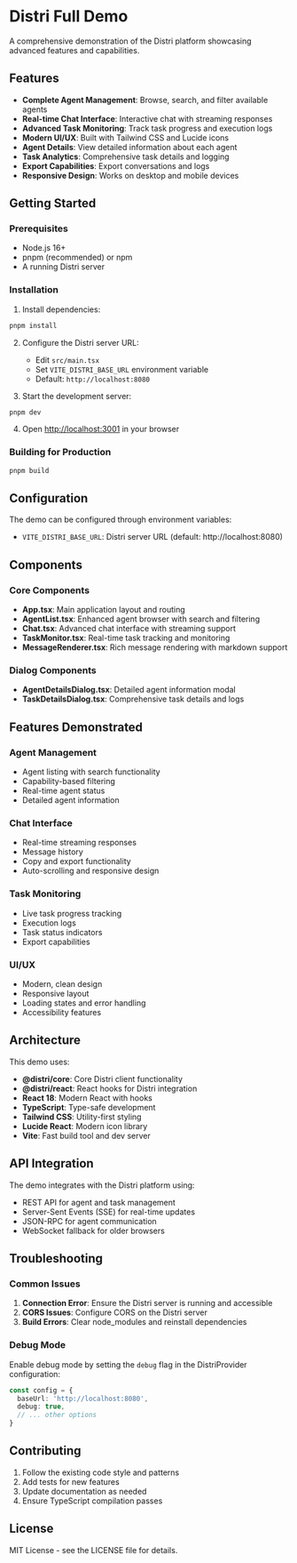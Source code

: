 # Distri Full Demo

A comprehensive demonstration of the Distri platform showcasing advanced features and capabilities.

## Features

- **Complete Agent Management**: Browse, search, and filter available agents
- **Real-time Chat Interface**: Interactive chat with streaming responses
- **Advanced Task Monitoring**: Track task progress and execution logs
- **Modern UI/UX**: Built with Tailwind CSS and Lucide icons
- **Agent Details**: View detailed information about each agent
- **Task Analytics**: Comprehensive task details and logging
- **Export Capabilities**: Export conversations and logs
- **Responsive Design**: Works on desktop and mobile devices

## Getting Started

### Prerequisites

- Node.js 16+ 
- pnpm (recommended) or npm
- A running Distri server

### Installation

1. Install dependencies:
```bash
pnpm install
```

2. Configure the Distri server URL:
   - Edit `src/main.tsx` 
   - Set `VITE_DISTRI_BASE_URL` environment variable
   - Default: `http://localhost:8080`

3. Start the development server:
```bash
pnpm dev
```

4. Open [http://localhost:3001](http://localhost:3001) in your browser

### Building for Production

```bash
pnpm build
```

## Configuration

The demo can be configured through environment variables:

- `VITE_DISTRI_BASE_URL`: Distri server URL (default: http://localhost:8080)

## Components

### Core Components

- **App.tsx**: Main application layout and routing
- **AgentList.tsx**: Enhanced agent browser with search and filtering
- **Chat.tsx**: Advanced chat interface with streaming support
- **TaskMonitor.tsx**: Real-time task tracking and monitoring
- **MessageRenderer.tsx**: Rich message rendering with markdown support

### Dialog Components

- **AgentDetailsDialog.tsx**: Detailed agent information modal
- **TaskDetailsDialog.tsx**: Comprehensive task details and logs

## Features Demonstrated

### Agent Management
- Agent listing with search functionality
- Capability-based filtering
- Real-time agent status
- Detailed agent information

### Chat Interface
- Real-time streaming responses
- Message history
- Copy and export functionality
- Auto-scrolling and responsive design

### Task Monitoring
- Live task progress tracking
- Execution logs
- Task status indicators
- Export capabilities

### UI/UX
- Modern, clean design
- Responsive layout
- Loading states and error handling
- Accessibility features

## Architecture

This demo uses:

- **@distri/core**: Core Distri client functionality
- **@distri/react**: React hooks for Distri integration
- **React 18**: Modern React with hooks
- **TypeScript**: Type-safe development
- **Tailwind CSS**: Utility-first styling
- **Lucide React**: Modern icon library
- **Vite**: Fast build tool and dev server

## API Integration

The demo integrates with the Distri platform using:

- REST API for agent and task management
- Server-Sent Events (SSE) for real-time updates
- JSON-RPC for agent communication
- WebSocket fallback for older browsers

## Troubleshooting

### Common Issues

1. **Connection Error**: Ensure the Distri server is running and accessible
2. **CORS Issues**: Configure CORS on the Distri server
3. **Build Errors**: Clear node_modules and reinstall dependencies

### Debug Mode

Enable debug mode by setting the `debug` flag in the DistriProvider configuration:

```typescript
const config = {
  baseUrl: 'http://localhost:8080',
  debug: true,
  // ... other options
}
```

## Contributing

1. Follow the existing code style and patterns
2. Add tests for new features
3. Update documentation as needed
4. Ensure TypeScript compilation passes

## License

MIT License - see the LICENSE file for details.